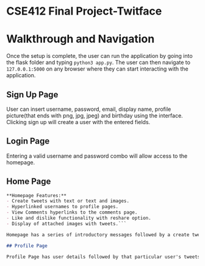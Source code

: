 # CSE412 Final Project-Twitface

# Walkthrough and Navigation

Once the setup is complete, the user can run the application by going into the flask folder and typing ```python3 app.py```. The user can then navigate to ```127.0.0.1:5000``` on any browser where they can start interacting with the application.

## Sign Up Page

User can insert username, password, email, display name, profile picture(that ends with png, jpg, jpeg) and birthday using the interface. Clicking sign up will create a user with the entered fields. 

## Login Page

Entering a valid username and password combo will allow access to the homepage.

## Home Page

```markdown
**Homepage Features:**
- Create tweets with text or text and images.
- Hyperlinked usernames to profile pages.
- View Comments hyperlinks to the comments page.
- Like and dislike functionality with reshare option.
- Display of attached images with tweets.```

Homepage has a series of introductory messages followed by a create tweet box. Entering tweet content and clicking "Tweet" will create a tweet. The tweet content can either just be text or can be a combination of text and an image, which can be inserted using "Choose Image". Underneath the create tweet box are all the tweets in the database. Each tweet is structured in a way such that the username (blue hyperlink) is a link to the profile page. Similarly, View Comments (blue hyperlink) is a link to the comments page. Each tweet also contains a count. Pressing like increases the count, and pressing dislike decreases the count. Similarly, each tweet has a reshare button. Clicking once results in a reshare, and clicking again results in an unshare. Finally, each tweet displays the content in the middle. If an image was attached to a tweet, the content will include the attached image.

## Profile Page

Profile Page has user details followed by that particular user's tweets. There is also a follow/unfollow button. If the user was previously following the user, it will show up as following; else, the button will show up as follow. Pressing follow will make it so the user follows the user whose profile is being displayed. The button will change to following. To unfollow, the user presses the button again, and it will change back to Follow.

